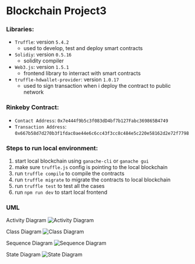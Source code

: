 # Blockchain Project3

### Libraries:
-   `Truffle`: version `5.4.2`
    -   used to develop, test and deploy smart contracts
-   `Solidiy`: version `0.5.16`
    -   solidity compiler
-   `Web3.js`: version `1.5.1`
    -   frontend library to interract with smart contracts
-   `truffle-hdwallet-provider`: version `1.0.17`
    -   used to sign transaction when i deploy the contract to public network


### Rinkeby Contract:
- `Contact Address`: `0x7e444f9b5c3f083dD4bf7b127Fabc369865B4749`
- `Transaction Address`: `0x667b58d7d270b3f1fdac0ae44e6c6cc43f3cc8c484e5c220e58162d2e72f7798`


### Steps to run local environment:
1. start local blockchain using `ganache-cli` or `ganache gui`
2. make sure `truffle.js` config is pointing to the local blockchain
3. run `truffle compile` to compile the contracts
4. run `truffle migrate` to migrate the contracts to local blockchain
5. run `truffle test` to test all the cases
6. run `npm run dev` to start local frontend


### UML
Activity Diagram
![Activity Diagram](screenshots/activity_diagram.png)

Class Diagram
![Class Diagram](screenshots/class_diagram.png)

Sequence Diagram
![Sequence Diagram](screenshots/sequence_diagram.png)

State Diagram
![State Diagram](screenshots/state_diagram.png)
